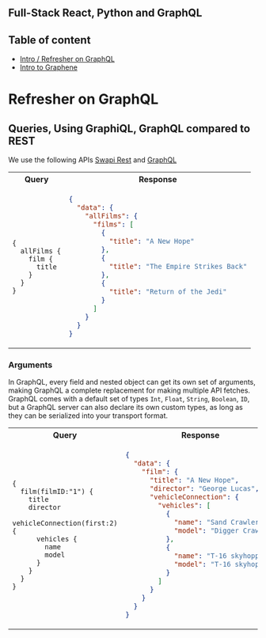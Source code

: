 ## Full-Stack React, Python and GraphQL

## Table of content

- [Intro / Refresher on GraphQL](#queries-using-graphiql-graphql-compared-to-rest)
- [Intro to Graphene]()


# Refresher on GraphQL

## Queries, Using GraphiQL, GraphQL compared to REST

We use the following APIs [Swapi Rest](https://swapi.co) and [GraphQL](https://graphql.org/swapi-graphql)


<table>
<tr>
<th>Query</th>
<th>Response</th>
</tr>
<tr>
<td>

```gql
{
  allFilms {
    film {
      title
    }
  }
}
```

</td>
<td>

```json
{
  "data": {
    "allFilms": {
      "films": [
        {
          "title": "A New Hope"
        },
        {
          "title": "The Empire Strikes Back"
        },
        {
          "title": "Return of the Jedi"
        }
      ]
    }
  }
}
```

</td>
</tr>
</table>

### Arguments

In GraphQL, every field and nested object can get its own set of arguments, making GraphQL a complete replacement for making multiple API fetches. GraphQL comes with a default set of types `Int`, `Float`, `String`, `Boolean`, `ID`, but a GraphQL server can also declare its own custom types, as long as they can be serialized into your transport format.

<table>
<tr>
<th>Query</th>
<th>Response</th>
</tr>
<tr>
<td>

```gql
{
  film(filmID:"1") {
    title
    director
    vehicleConnection(first:2) {
      vehicles {
        name
        model
      }
    }
  }
}
```

</td>
<td>

```json
{
  "data": {
    "film": {
      "title": "A New Hope",
      "director": "George Lucas",
      "vehicleConnection": {
        "vehicles": [
          {
            "name": "Sand Crawler",
            "model": "Digger Crawler"
          },
          {
            "name": "T-16 skyhopper",
            "model": "T-16 skyhopper"
          }
        ]
      }
    }
  }
}
```

</td>
</tr>
</table>